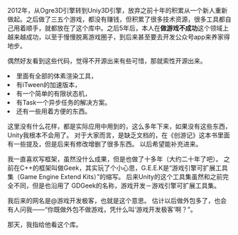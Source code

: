 2012年，从Ogre3D引擎转到Uniy3D引擎，放弃之前十年的积累从一个新人重新做起。之后做了三五个游戏，都没有赚钱，但积累了很多技术资源，很多工具都自己用着顺手，就都放在了这个库中。之后5年后，本人在<b>做游戏不成功</b>这个领域上越来越成功，以至于慢慢脱离游戏圈子，到后来甚至要去开发公众号app来养家得地步。

偶然好友看到这些代码，觉得不开源出来有些可惜，那就索性开源出来。

<li>里面有全部的体素渲染工具，
<li>有iTween的加速版本，
<li>有一个简单的有限状态机，
<li>有Task一个异步任务的解决方案。
<li>还有一些用着方便的东西。

这里没有什么花样，都是实际应用中用到的，这么多年下来，如果没有这些东西，Unity我根本不会用了。
对于大家而言，是缺乏文档的，在《创游记》这本书里面有一些提及，但是后来有修改增删了很多东西。
以后希望能补充进来。

我一直喜欢写框架，虽然没什么成果，但是也做了十多年（大约二十年了吧）。
之前在C++的框架叫做Geek，其实玩了个小心思，G.E.E.K是“游戏引擎可扩展工具集（Game Engine Extend Kits）”的缩写。
后来Unity的这个工具集虽然和之前完全不同，但是也沿用了 GDGeek的名称，游戏开发－游戏引擎可扩展工具集。

我后来的网名是@游戏开发极客，也就是这个意思。
估计以后做外包多了，也会有人问我——“你既做外包不做游戏，凭什么叫‘游戏开发极客’啊？”。

那天，我指给他看这个库。






